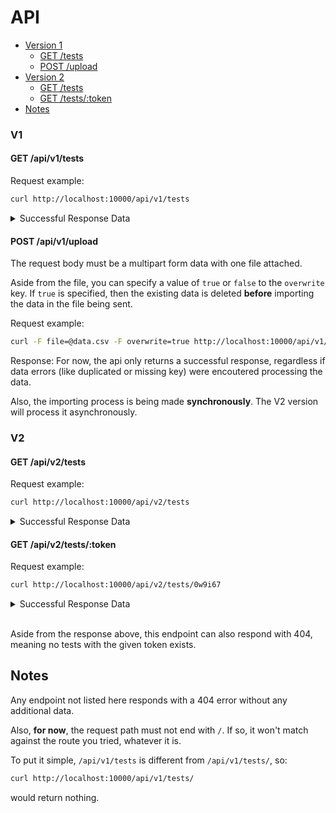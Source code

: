 
# API
- [Version 1](#v1)
  - [GET /tests](#get-apiv1tests)
  - [POST /upload](#post-apiv1upload)
- [Version 2](#v2)
  - [GET /tests](#get-apiv2tests)
  - [GET /tests/:token](#get-apiv2teststoken)
- [Notes](#notes)


### V1

#### GET /api/v1/tests
Request example:
```bash
curl http://localhost:10000/api/v1/tests
```

<details>
<summary>Successful Response Data</summary>

```json
[
  {
    "exam_id": "46955",
    "exam_date": "2021-08-05",
    "exam_result": "97",
    "exam_token_result": "IQCZ17",
    "doctor_name": "Maria Luiza Pires",
    "doctor_email": "denna@wisozk.biz",
    "doctor_crm": "B000BJ20J4",
    "doctor_state": "PI",
    "patient_citizen_id_number": "048.973.170-88",
    "patient_name": "Emilly Batista Neto",
    "patient_email": "gerald.crona@ebert-quigley.com",
    "patient_birth_date": "2001-03-11",
    "patient_street_address": "165 Rua Rafaela",
    "patient_city": "Ituverava",
    "patient_state": "Alagoas",
    "exam_type_name": "hemácias",
    "exam_type_limits": "45-52"
  },
  {
    "exam_id": "46956",
    "exam_date": "2021-08-05",
    "exam_result": "89",
    "exam_token_result": "IQCZ17",
    "doctor_name": "Maria Luiza Pires",
    "doctor_email": "denna@wisozk.biz",
    "doctor_crm": "B000BJ20J4",
    "doctor_state": "PI",
    "patient_citizen_id_number": "048.973.170-88",
    "patient_name": "Emilly Batista Neto",
    "patient_email": "gerald.crona@ebert-quigley.com",
    "patient_birth_date": "2001-03-11",
    "patient_street_address": "165 Rua Rafaela",
    "patient_city": "Ituverava",
    "patient_state": "Alagoas",
    "exam_type_name": "leucócitos",
    "exam_type_limits": "9-61"
  },
]
```

</details>

#### POST /api/v1/upload
The request body must be a multipart form data with one file attached.

Aside from the file, you can specify a value of `true` or `false` to the `overwrite` key. If `true` is specified, then the existing data is deleted **before** importing the data in the file being sent.

Request example:
```bash
curl -F file=@data.csv -F overwrite=true http://localhost:10000/api/v1/upload
```

Response:
For now, the api only returns a successful response, regardless if data errors (like duplicated or missing key) were encoutered processing the data.

Also, the importing process is being made **synchronously**. The V2 version will process it asynchronously.

### V2

#### GET /api/v2/tests
Request example:
```bash
curl http://localhost:10000/api/v2/tests
```

<details>
<summary>Successful Response Data</summary>

```json
[
  {
    "patient": {
      "citizen_id_number": "048.973.170-88",
      "name": "Emilly Batista Neto",
      "email": "gerald.crona@ebert-quigley.com",
      "birth_date": "2001-03-11",
      "street_address": "165 Rua Rafaela",
      "city": "Ituverava",
      "state": "Alagoas"
    },
    "doctor": {
      "name": "Maria Luiza Pires",
      "email": "denna@wisozk.biz",
      "crm": "B000BJ20J4",
      "state": "PI"
    },
    "tests": [
      {
        "type": "hemácias",
        "result": "97",
        "limits": "45-52"
      },
      {
        "type": "leucócitos",
        "result": "89",
        "limits": "9-61"
      },
      {
        "type": "plaquetas",
        "result": "97",
        "limits": "11-93"
      },
      {
        "type": "hdl",
        "result": "0",
        "limits": "19-75"
      },
      {
        "type": "ldl",
        "result": "80",
        "limits": "45-54"
      },
      {
        "type": "vldl",
        "result": "82",
        "limits": "48-72"
      },
      {
        "type": "glicemia",
        "result": "98",
        "limits": "25-83"
      },
      {
        "type": "tgo",
        "result": "87",
        "limits": "50-84"
      },
      {
        "type": "tgp",
        "result": "9",
        "limits": "38-63"
      },
      {
        "type": "eletrólitos",
        "result": "85",
        "limits": "2-68"
      },
      {
        "type": "tsh",
        "result": "65",
        "limits": "25-80"
      },
      {
        "type": "t4-livre",
        "result": "94",
        "limits": "34-60"
      },
      {
        "type": "ácido úrico",
        "result": "2",
        "limits": "15-61"
      }
    ],
    "date": "2021-08-05",
    "result_token": "IQCZ17"
  },
  {
    "patient": {
      "citizen_id_number": "048.108.026-04",
      "name": "Juliana dos Reis Filho",
      "email": "mariana_crist@kutch-torp.com",
      "birth_date": "1995-07-03",
      "street_address": "527 Rodovia Júlio",
      "city": "Lagoa da Canoa",
      "state": "Paraíba"
    },
    "doctor": {
      "name": "Maria Helena Ramalho",
      "email": "rayford@kemmer-kunze.info",
      "crm": "B0002IQM66",
      "state": "SC"
    },
    "tests": [
      {
        "type": "hemácias",
        "result": "28",
        "limits": "45-52"
      },
      {
        "type": "leucócitos",
        "result": "91",
        "limits": "9-61"
      },
      {
        "type": "plaquetas",
        "result": "18",
        "limits": "11-93"
      },
      {
        "type": "hdl",
        "result": "74",
        "limits": "19-75"
      },
      {
        "type": "ldl",
        "result": "66",
        "limits": "45-54"
      },
      {
        "type": "vldl",
        "result": "41",
        "limits": "48-72"
      },
      {
        "type": "glicemia",
        "result": "6",
        "limits": "25-83"
      },
      {
        "type": "tgo",
        "result": "32",
        "limits": "50-84"
      },
      {
        "type": "tgp",
        "result": "16",
        "limits": "38-63"
      },
      {
        "type": "eletrólitos",
        "result": "61",
        "limits": "2-68"
      },
      {
        "type": "tsh",
        "result": "13",
        "limits": "25-80"
      },
      {
        "type": "t4-livre",
        "result": "9",
        "limits": "34-60"
      },
      {
        "type": "ácido úrico",
        "result": "78",
        "limits": "15-61"
      }
    ],
    "date": "2021-07-09",
    "result_token": "0W9I67"
  }
]
```

</details>


#### GET /api/v2/tests/:token
Request example:
```bash
curl http://localhost:10000/api/v2/tests/0w9i67
```

<details>
<summary>Successful Response Data</summary>

```json
{
    "patient": {
      "citizen_id_number": "048.108.026-04",
      "name": "Juliana dos Reis Filho",
      "email": "mariana_crist@kutch-torp.com",
      "birth_date": "1995-07-03",
      "street_address": "527 Rodovia Júlio",
      "city": "Lagoa da Canoa",
      "state": "Paraíba"
    },
    "doctor": {
      "name": "Maria Helena Ramalho",
      "email": "rayford@kemmer-kunze.info",
      "crm": "B0002IQM66",
      "state": "SC"
    },
    "tests": [
      {
        "type": "hemácias",
        "result": "28",
        "limits": "45-52"
      },
      {
        "type": "leucócitos",
        "result": "91",
        "limits": "9-61"
      },
      {
        "type": "plaquetas",
        "result": "18",
        "limits": "11-93"
      },
      {
        "type": "hdl",
        "result": "74",
        "limits": "19-75"
      },
      {
        "type": "ldl",
        "result": "66",
        "limits": "45-54"
      },
      {
        "type": "vldl",
        "result": "41",
        "limits": "48-72"
      },
      {
        "type": "glicemia",
        "result": "6",
        "limits": "25-83"
      },
      {
        "type": "tgo",
        "result": "32",
        "limits": "50-84"
      },
      {
        "type": "tgp",
        "result": "16",
        "limits": "38-63"
      },
      {
        "type": "eletrólitos",
        "result": "61",
        "limits": "2-68"
      },
      {
        "type": "tsh",
        "result": "13",
        "limits": "25-80"
      },
      {
        "type": "t4-livre",
        "result": "9",
        "limits": "34-60"
      },
      {
        "type": "ácido úrico",
        "result": "78",
        "limits": "15-61"
      }
    ],
    "date": "2021-07-09",
    "result_token": "0W9I67"
  }
```

</details>

<br>

Aside from the response above, this endpoint can also respond with 404, meaning no tests with the given token exists.

## Notes

Any endpoint not listed here responds with a 404 error without any additional data.

Also, **for now**, the request path must not end with `/`. If so, it won't match against the route you tried, whatever it is.

To put it simple, `/api/v1/tests` is different from `/api/v1/tests/`, so:
```bash
curl http://localhost:10000/api/v1/tests/
```
would return nothing.

